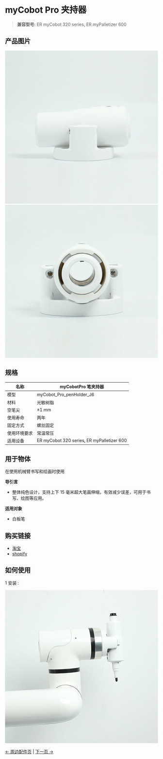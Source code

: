 # myCobot Pro 夹持器

> **兼容型号:** ER myCobot 320 series, ER myPalletizer 600

## 产品图片

<img src="../../../resources/1-ProductIntroduction/1.4/1.4.4-Holder/1-PenHoldPro/myCobotProPenHolder-1.jpg" alt="img-1" width="800" height=“auto” />

<img src="../../../resources/1-ProductIntroduction/1.4/1.4.4-Holder/1-PenHoldPro/myCobotProPenHolder-2.jpg" alt="img-2" width="800" height=“auto” />

## 规格

| **名称**     | **myCobotPro 笔夹持器**                    |
| ------------ | ------------------------------------------ |
| 模型         | myCobot_Pro_penHolder_J6                   |
| 材料         | 光敏树脂                                   |
| 空笔尖       | ±1 mm                                      |
| 使用寿命     | 两年                                       |
| 固定方式     | 螺丝固定                                   |
| 使用环境要求 | 常温常压                                   |
| 适用设备     | ER myCobot 320 series, ER myPalletizer 600 |

## 用于物体

在使用机械臂书写和绘画时使用

**导引言**

- 整体纯色设计，支持上下 15 毫米超大笔画伸缩，有效减少误差，可用于书写、绘图等应用。

**适用对象**

- 白板笔

## 购买链接

- [淘宝](https://shop504055678.taobao.com)
- [shopify](https://shop.elephantrobotics.com/)

## 如何使用

1 安装 : <br>

<img src="../../../resources/1-ProductIntroduction/1.4/1.4.4-Holder/1-PenHoldPro/myCobotProPenHolder-3.jpg" alt="img-1" width="800" height=“auto” /> <br>

[← 周边配件页](../README.md#holder) | [下一页 →](../1.4.4-Holder/2-PhoneHolderPro.md)
